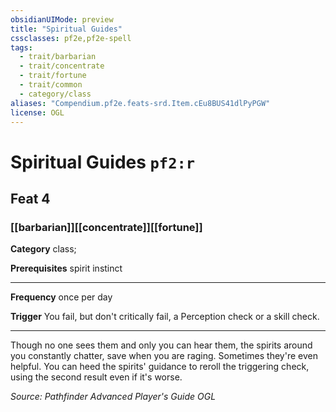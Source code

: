 ```yaml
---
obsidianUIMode: preview
title: "Spiritual Guides"
cssclasses: pf2e,pf2e-spell
tags:
  - trait/barbarian
  - trait/concentrate
  - trait/fortune
  - trait/common
  - category/class
aliases: "Compendium.pf2e.feats-srd.Item.cEu8BUS41dlPyPGW"
license: OGL
---
```

# Spiritual Guides `pf2:r`
## Feat 4
### [[barbarian]][[concentrate]][[fortune]]

**Category** class; 



**Prerequisites** spirit instinct
* * *
**Frequency** once per day

**Trigger** You fail, but don't critically fail, a Perception check or a skill check.

* * *

Though no one sees them and only you can hear them, the spirits around you constantly chatter, save when you are raging. Sometimes they're even helpful. You can heed the spirits' guidance to reroll the triggering check, using the second result even if it's worse.

*Source: Pathfinder Advanced Player's Guide*
*OGL*